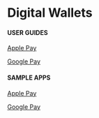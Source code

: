 # Digital Wallets

#### USER GUIDES

[Apple Pay](https://docs.firstdata.com/org/gateway/node/158) 

[Google Pay](https://docs.firstdata.com/org/gateway/node/163)

#### SAMPLE APPS

[Apple Pay](https://github.com/GBSEcom/ApplePaySDK)

[Google Pay](https://github.com/GBSEcom/GooglePaySDK)